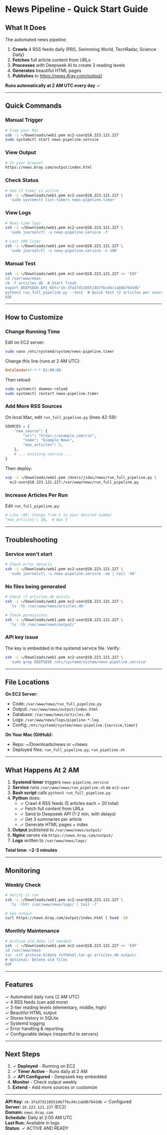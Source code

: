 # News Pipeline - Quick Start Guide

## What It Does

The automated news pipeline:
1. **Crawls** 4 RSS feeds daily (PBS, Swimming World, TechRadar, Science Daily)
2. **Fetches** full article content from URLs
3. **Processes** with Deepseek AI to create 3 reading levels
4. **Generates** beautiful HTML pages
5. **Publishes** to https://news.6ray.com/output/

**Runs automatically at 2 AM UTC every day** ✓

---

## Quick Commands

### Manual Trigger
```bash
# From your Mac
ssh -i ~/Downloads/web1.pem ec2-user@18.223.121.227
sudo systemctl start news-pipeline.service
```

### View Output
```bash
# In your browser
https://news.6ray.com/output/index.html
```

### Check Status
```bash
# See if timer is active
ssh -i ~/Downloads/web1.pem ec2-user@18.223.121.227 \
  'sudo systemctl list-timers news-pipeline.timer'
```

### View Logs
```bash
# Real-time logs
ssh -i ~/Downloads/web1.pem ec2-user@18.223.121.227 \
  'sudo journalctl -u news-pipeline.service -f'

# Last 100 lines
ssh -i ~/Downloads/web1.pem ec2-user@18.223.121.227 \
  'sudo journalctl -u news-pipeline.service -n 100'
```

### Manual Test
```bash
ssh -i ~/Downloads/web1.pem ec2-user@18.223.121.227 << 'EOF'
cd /var/www/news
rm -f articles.db  # Start fresh
export DEEPSEEK_API_KEY="sk-3fa37d1185514b7fbcd4c1ab8b7643db"
python3 run_full_pipeline.py --test  # Quick test (2 articles per source)
EOF
```

---

## How to Customize

### Change Running Time
Edit on EC2 server:
```bash
sudo nano /etc/systemd/system/news-pipeline.timer
```

Change this line (runs at 2 AM UTC):
```ini
OnCalendar=*-*-* 02:00:00
```

Then reload:
```bash
sudo systemctl daemon-reload
sudo systemctl restart news-pipeline.timer
```

### Add More RSS Sources
On local Mac, edit `run_full_pipeline.py` (lines 42-59):
```python
SOURCES = {
    "new_source": {
        "url": "https://example.com/rss",
        "name": "Example News",
        "max_articles": 5,
    },
    # ... existing sources ...
}
```

Then deploy:
```bash
scp -i ~/Downloads/web1.pem /Users/jidai/news/run_full_pipeline.py \
  ec2-user@18.223.121.227:/var/www/news/run_full_pipeline.py
```

### Increase Articles Per Run
Edit `run_full_pipeline.py`:
```python
# Line ~80: Change from 5 to your desired number
"max_articles": 10,  # Was 5
```

---

## Troubleshooting

### Service won't start
```bash
# Check error details
ssh -i ~/Downloads/web1.pem ec2-user@18.223.121.227 \
  'sudo journalctl -u news-pipeline.service -xe | tail -50'
```

### No files being generated
```bash
# Check if articles.db exists
ssh -i ~/Downloads/web1.pem ec2-user@18.223.121.227 \
  'ls -lh /var/www/news/articles.db'

# Check permissions
ssh -i ~/Downloads/web1.pem ec2-user@18.223.121.227 \
  'ls -lh /var/www/news/output/'
```

### API key issue
The key is embedded in the systemd service file. Verify:
```bash
ssh -i ~/Downloads/web1.pem ec2-user@18.223.121.227 \
  'sudo grep DEEPSEEK /etc/systemd/system/news-pipeline.service'
```

---

## File Locations

**On EC2 Server:**
- Code: `/var/www/news/run_full_pipeline.py`
- Output: `/var/www/news/output/index.html`
- Database: `/var/www/news/articles.db`
- Logs: `/var/www/news/logs/pipeline-*.log`
- Config: `/etc/systemd/system/news-pipeline.{service,timer}`

**On Your Mac (GitHub):**
- Repo: ~/Downloads/news or ~/news
- Deployed files: `run_full_pipeline.py`, `run_pipeline.sh`

---

## What Happens At 2 AM

1. **Systemd timer** triggers `news-pipeline.service`
2. **Service** runs `/var/www/news/run_pipeline.sh` as `ec2-user`
3. **Bash script** calls `python3 run_full_pipeline.py`
4. **Python** does:
   - ✓ Crawl 4 RSS feeds (5 articles each = 20 total)
   - ✓ Fetch full content from URLs
   - ✓ Send to Deepseek API (1-2 min, with delays)
   - ✓ Get 3 summaries per article
   - ✓ Generate HTML pages + index
5. **Output** published to `/var/www/news/output/`
6. **Nginx** serves via `https://news.6ray.com/output/`
7. **Logs** written to `/var/www/news/logs/`

**Total time: ~2-3 minutes**

---

## Monitoring

### Weekly Check
```bash
# Verify it ran
ssh -i ~/Downloads/web1.pem ec2-user@18.223.121.227 \
  'ls -lhtr /var/www/news/logs/ | tail -7'

# See output
curl https://news.6ray.com/output/index.html | head -20
```

### Monthly Maintenance
```bash
# Archive old data (if needed)
ssh -i ~/Downloads/web1.pem ec2-user@18.223.121.227 << 'EOF'
cd /var/www/news
tar -czf archive-$(date +%Y%m%d).tar.gz articles.db output/
# Optional: Delete old files
EOF
```

---

## Features

✓ Automated daily runs (2 AM UTC)  
✓ 4 RSS feeds (can add more)  
✓ 3-tier reading levels (elementary, middle, high)  
✓ Beautiful HTML output  
✓ Stores history in SQLite  
✓ Systemd logging  
✓ Error handling & reporting  
✓ Configurable delays (respectful to servers)

---

## Next Steps

1. ✓ **Deployed** - Running on EC2
2. ✓ **Timer Active** - Runs daily at 2 AM
3. ✓ **API Configured** - Deepseek key embedded
4. **Monitor** - Check output weekly
5. **Extend** - Add more sources or customize

---

**API Key:** `sk-3fa37d1185514b7fbcd4c1ab8b7643db` ✓ Configured  
**Server:** `18.223.121.227` (EC2)  
**Domain:** `news.6ray.com`  
**Schedule:** Daily at 2:00 AM UTC  
**Last Run:** Available in logs  
**Status:** ✓ ACTIVE AND READY
